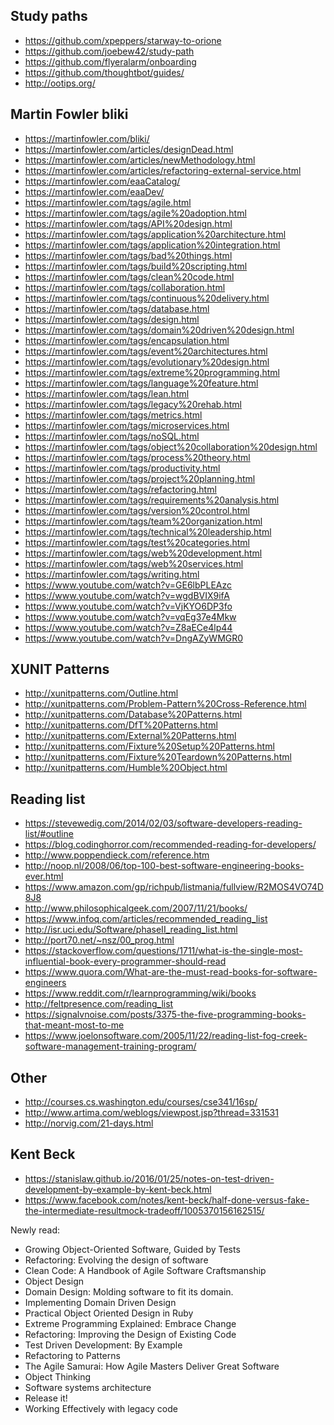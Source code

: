
## Study paths
- https://github.com/xpeppers/starway-to-orione
- https://github.com/joebew42/study-path
- https://github.com/flyeralarm/onboarding
- https://github.com/thoughtbot/guides/
- http://ootips.org/

## Martin Fowler bliki
- https://martinfowler.com/bliki/
- https://martinfowler.com/articles/designDead.html
- https://martinfowler.com/articles/newMethodology.html
- https://martinfowler.com/articles/refactoring-external-service.html
- https://martinfowler.com/eaaCatalog/
- https://martinfowler.com/eaaDev/
- https://martinfowler.com/tags/agile.html
- https://martinfowler.com/tags/agile%20adoption.html
- https://martinfowler.com/tags/API%20design.html
- https://martinfowler.com/tags/application%20architecture.html
- https://martinfowler.com/tags/application%20integration.html
- https://martinfowler.com/tags/bad%20things.html
- https://martinfowler.com/tags/build%20scripting.html
- https://martinfowler.com/tags/clean%20code.html
- https://martinfowler.com/tags/collaboration.html
- https://martinfowler.com/tags/continuous%20delivery.html
- https://martinfowler.com/tags/database.html
- https://martinfowler.com/tags/design.html
- https://martinfowler.com/tags/domain%20driven%20design.html
- https://martinfowler.com/tags/encapsulation.html
- https://martinfowler.com/tags/event%20architectures.html
- https://martinfowler.com/tags/evolutionary%20design.html
- https://martinfowler.com/tags/extreme%20programming.html
- https://martinfowler.com/tags/language%20feature.html
- https://martinfowler.com/tags/lean.html
- https://martinfowler.com/tags/legacy%20rehab.html
- https://martinfowler.com/tags/metrics.html
- https://martinfowler.com/tags/microservices.html
- https://martinfowler.com/tags/noSQL.html
- https://martinfowler.com/tags/object%20collaboration%20design.html
- https://martinfowler.com/tags/process%20theory.html
- https://martinfowler.com/tags/productivity.html
- https://martinfowler.com/tags/project%20planning.html
- https://martinfowler.com/tags/refactoring.html
- https://martinfowler.com/tags/requirements%20analysis.html
- https://martinfowler.com/tags/version%20control.html
- https://martinfowler.com/tags/team%20organization.html
- https://martinfowler.com/tags/technical%20leadership.html
- https://martinfowler.com/tags/test%20categories.html
- https://martinfowler.com/tags/web%20development.html
- https://martinfowler.com/tags/web%20services.html
- https://martinfowler.com/tags/writing.html
- https://www.youtube.com/watch?v=GE6lbPLEAzc
- https://www.youtube.com/watch?v=wgdBVIX9ifA
- https://www.youtube.com/watch?v=VjKYO6DP3fo
- https://www.youtube.com/watch?v=vqEg37e4Mkw
- https://www.youtube.com/watch?v=Z8aECe4lp44
- https://www.youtube.com/watch?v=DngAZyWMGR0

## XUNIT Patterns
- http://xunitpatterns.com/Outline.html
- http://xunitpatterns.com/Problem-Pattern%20Cross-Reference.html
- http://xunitpatterns.com/Database%20Patterns.html
- http://xunitpatterns.com/DfT%20Patterns.html
- http://xunitpatterns.com/External%20Patterns.html
- http://xunitpatterns.com/Fixture%20Setup%20Patterns.html
- http://xunitpatterns.com/Fixture%20Teardown%20Patterns.html 
- http://xunitpatterns.com/Humble%20Object.html

## Reading list
- https://stevewedig.com/2014/02/03/software-developers-reading-list/#outline
- https://blog.codinghorror.com/recommended-reading-for-developers/
- http://www.poppendieck.com/reference.htm
- http://noop.nl/2008/06/top-100-best-software-engineering-books-ever.html
- https://www.amazon.com/gp/richpub/listmania/fullview/R2MOS4VO74D8J8
- http://www.philosophicalgeek.com/2007/11/21/books/
- https://www.infoq.com/articles/recommended_reading_list
- http://isr.uci.edu/Software/phaseII_reading_list.html
- http://port70.net/~nsz/00_prog.html
- https://stackoverflow.com/questions/1711/what-is-the-single-most-influential-book-every-programmer-should-read
- https://www.quora.com/What-are-the-must-read-books-for-software-engineers
- https://www.reddit.com/r/learnprogramming/wiki/books
- http://feltpresence.com/reading_list
- https://signalvnoise.com/posts/3375-the-five-programming-books-that-meant-most-to-me
- https://www.joelonsoftware.com/2005/11/22/reading-list-fog-creek-software-management-training-program/

## Other
- http://courses.cs.washington.edu/courses/cse341/16sp/
- http://www.artima.com/weblogs/viewpost.jsp?thread=331531
- http://norvig.com/21-days.html

## Kent Beck
- https://stanislaw.github.io/2016/01/25/notes-on-test-driven-development-by-example-by-kent-beck.html
- https://www.facebook.com/notes/kent-beck/half-done-versus-fake-the-intermediate-resultmock-tradeoff/1005370156162515/

Newly read:
- Growing Object-Oriented Software, Guided by Tests
- Refactoring: Evolving the design of software
- Clean Code: A Handbook of Agile Software Craftsmanship
- Object Design
- Domain Design: Molding software to fit its domain.
- Implementing Domain Driven Design
- Practical Object Oriented Design in Ruby
- Extreme Programming Explained: Embrace Change
- Refactoring: Improving the Design of Existing Code
- Test Driven Development: By Example
- Refactoring to Patterns
- The Agile Samurai: How Agile Masters Deliver Great Software
- Object Thinking
- Software systems architecture
- Release it!
- Working Effectively with legacy code

